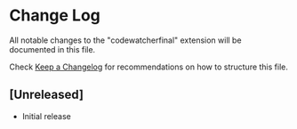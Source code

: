 # Change Log

All notable changes to the "codewatcherfinal" extension will be documented in this file.

Check [Keep a Changelog](http://keepachangelog.com/) for recommendations on how to structure this file.

## [Unreleased]

- Initial release